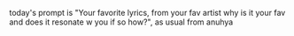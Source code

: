 today's prompt is "Your favorite lyrics, from your fav artist why is it your fav and does it resonate w you if so how?", as usual from anuhya